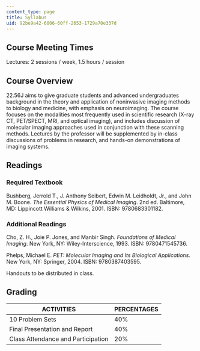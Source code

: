 ```yaml
---
content_type: page
title: Syllabus
uid: 92be9a42-6006-60ff-2653-1729a70e337d
---
```


Course Meeting Times
--------------------

Lectures: 2 sessions / week, 1.5 hours / session

Course Overview
---------------

22.56J aims to give graduate students and advanced undergraduates background in the theory and application of noninvasive imaging methods to biology and medicine, with emphasis on neuroimaging. The course focuses on the modalities most frequently used in scientific research (X-ray CT, PET/SPECT, MRI, and optical imaging), and includes discussion of molecular imaging approaches used in conjunction with these scanning methods. Lectures by the professor will be supplemented by in-class discussions of problems in research, and hands-on demonstrations of imaging systems.

Readings
--------

### Required Textbook

Bushberg, Jerrold T., J. Anthony Seibert, Edwin M. Leidholdt, Jr., and John M. Boone. _The Essential Physics of Medical Imaging_. 2nd ed. Baltimore, MD: Lippincott Williams & Wilkins, 2001. ISBN: 9780683301182.

### Additional Readings

Cho, Z. H., Joie P. Jones, and Manbir Singh. _Foundations of Medical Imaging_. New York, NY: Wiley-Interscience, 1993. ISBN: 9780471545736.

Phelps, Michael E. _PET: Molecular Imaging and Its Biological Applications_. New York, NY: Springer, 2004. ISBN: 9780387403595.

Handouts to be distributed in class.

Grading
-------

| ACTIVITIES | PERCENTAGES |
| --- | --- |
| 10 Problem Sets | 40% |
| Final Presentation and Report | 40% |
| Class Attendance and Participation | 20%